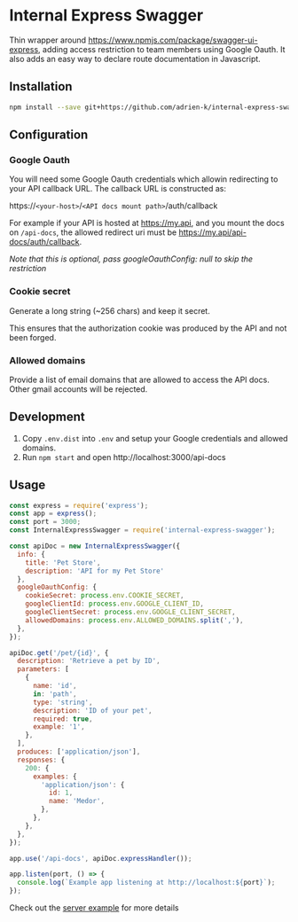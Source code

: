 # Internal Express Swagger

Thin wrapper around https://www.npmjs.com/package/swagger-ui-express, adding access restriction to team members using Google Oauth.
It also adds an easy way to declare route documentation in Javascript.

## Installation

```bash
npm install --save git+https://github.com/adrien-k/internal-express-swagger.git
```

## Configuration

### Google Oauth

You will need some Google Oauth credentials which allowin redirecting to your API callback URL.
The callback URL is constructed as:

https://`<your-host>`/`<API docs mount path>`/auth/callback

For example if your API is hosted at https://my.api, and you mount the docs on `/api-docs`, the allowed redirect uri must be https://my.api/api-docs/auth/callback.

*Note that this is optional, pass googleOauthConfig: null to skip the restriction*

### Cookie secret

Generate a long string (~256 chars) and keep it secret.

This ensures that the authorization cookie was produced by the API and not been forged.

### Allowed domains

Provide a list of email domains that are allowed to access the API docs. Other gmail accounts will be rejected.

## Development

1. Copy `.env.dist` into `.env` and setup your Google credentials and allowed domains.
1. Run `npm start` and open http://localhost:3000/api-docs

## Usage

```js 
const express = require('express');
const app = express();
const port = 3000;
const InternalExpressSwagger = require('internal-express-swagger');

const apiDoc = new InternalExpressSwagger({
  info: {
    title: 'Pet Store',
    description: 'API for my Pet Store'
  },
  googleOauthConfig: {
    cookieSecret: process.env.COOKIE_SECRET,
    googleClientId: process.env.GOOGLE_CLIENT_ID,
    googleClientSecret: process.env.GOOGLE_CLIENT_SECRET,
    allowedDomains: process.env.ALLOWED_DOMAINS.split(','),
  },
});

apiDoc.get('/pet/{id}', {
  description: 'Retrieve a pet by ID',
  parameters: [
    {
      name: 'id',
      in: 'path',
      type: 'string',
      description: 'ID of your pet',
      required: true,
      example: '1',
    },
  ],
  produces: ['application/json'],
  responses: {
    200: {
      examples: {
        'application/json': {
          id: 1,
          name: 'Medor',
        },
      },
    },
  },
});

app.use('/api-docs', apiDoc.expressHandler());

app.listen(port, () => {
  console.log(`Example app listening at http://localhost:${port}`);
});
```

Check out the [server example](server-example.js) for more details
